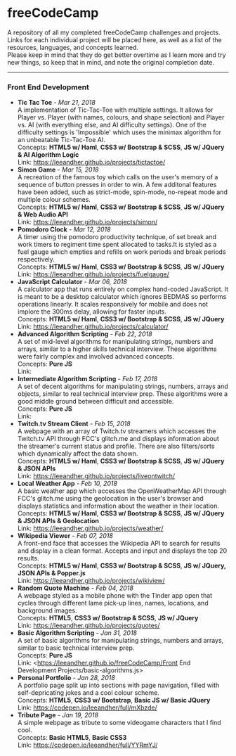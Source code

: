 # freeCodeCamp
A repository of all my completed freeCodeCamp challenges and projects.<br>
Links for each individual project will be placed here, as well as a list of the resources, languages, and concepts learned. <br>
Please keep in mind that they do get better overtime as I learn more and try new things, so keep that in mind, and note the original completion date.

---
### Front End Development
  - **Tic Tac Toe** - _Mar 21, 2018_<br/>
 A implementation of Tic-Tac-Toe with multiple settings. It allows for Player vs. Player (with names, colours, and shape selection) and Player vs. AI (with everything else, and AI difficulty settings). One of the difficulty settings is 'Impossible' which uses the minimax algorithm for an unbeatable Tic-Tac-Toe AI.<br/>
 Concepts: **HTML5 w/ Haml**, **CSS3 w/ Bootstrap & SCSS**, **JS w/ JQuery & AI Algorithm Logic**<br/>
 Link: <https://leeandher.github.io/projects/tictactoe/>
  - **Simon Game** - _Mar 15, 2018_<br/>
 A recreation of the famous toy which calls on the user's memory of a sequence of button presses in order to win. A few additonal features have been added, such as strict-mode, spin-mode, no-repeat mode and multiple colour schemes.<br/>
 Concepts: **HTML5 w/ Haml**, **CSS3 w/ Bootstrap & SCSS**, **JS w/ JQuery & Web Audio API**<br/>
 Link: <https://leeandher.github.io/projects/simon/>
 - **Pomodoro Clock** - _Mar 12, 2018_<br/>
 A timer using the pomodoro productivity technique, of set break and work timers to regiment time spent allocated to tasks.It is styled as a fuel gauge which empties and refills on work periods and break periods respectively.<br/>
 Concepts: **HTML5 w/ Haml**, **CSS3 w/ Bootstrap & SCSS**, **JS w/ JQuery**<br/>
 Link: <https://leeandher.github.io/projects/fuelgauge/>
 - **JavaScript Calculator** - _Mar 06, 2018_<br/>
 A calculator app that runs entirely on complex hand-coded JavaScript. It is meant to be a desktop calculator which ignores BEDMAS so performs operations linearly. It scales responsively for mobile and does not implore the 300ms delay, allowing for faster inputs.<br/>
 Concepts: **HTML5 w/ Haml**, **CSS3 w/ Bootstrap & SCSS**, **JS w/ JQuery**<br/>
 Link: <https://leeandher.github.io/projects/calculator/>
 - **Advanced Algorithm Scripting** - _Feb 22, 2018_<br/>
 A set of mid-level algorithms for manipulating strings, numbers and arrays, similar to a higher skills technical interview. These algorithms were fairly complex and involved advanced concepts.<br/>
 Concepts: **Pure JS**<br/>
 Link: 
 - **Intermediate Algorithm Scripting** - _Feb 17, 2018_<br/>
 A set of decent algorithms for manipulating strings, numbers, arrays and objects, similar to real technical interview prep. These algorithms were a good middle ground between difficult and accessible.<br/>
 Concepts: **Pure JS**<br/>
 Link: 
 - **Twitch.tv Stream Client** - _Feb 15, 2018_<br/>
 A webpage with an array of Twitch.tv streamers which accesses the Twitch.tv API through FCC's glitch.me and displays information about the streamer's current status and profile. There are also filters/sorts which dynamically affect the data shown.<br/>
 Concepts: **HTML5 w/ Haml**, **CSS3 w/ Bootstrap & SCSS**, **JS w/ JQuery & JSON APIs**<br/>
 Link: <https://leeandher.github.io/projects/liveontwitch/>
 - **Local Weather App** - _Feb 10, 2018_<br/>
 A basic weather app which accesses the OpenWeatherMap API through FCC's glitch.me using the geolocation in the user's browser and displays statistics and information about the weather in their location.<br/>
 Concepts: **HTML5 w/ Haml**, **CSS3 w/ Bootstrap & SCSS**, **JS w/ JQuery & JSON APIs & Geolocation**<br/>
 Link: <https://leeandher.github.io/projects/weather/>
 - **Wikipedia Viewer** - _Feb 07, 2018_<br/>
 A front-end face that accesses the Wikipedia API to search for results and display in a clean format. Accepts and input and displays the top 20 results.<br/>
 Concepts: **HTML5 w/ Haml**, **CSS3 w/ Bootstrap & SCSS**, **JS w/ JQuery, JSON APIs & Popper.js**<br/>
 Link: <https://leeandher.github.io/projects/wikiview/>
 - **Random Quote Machine** - _Feb 04, 2018_<br/>
 A webpage styled as a mobile phone with the Tinder app open that cycles through different lame pick-up lines, names, locations, and background images.<br/>
 Concepts: **HTML5**, **CSS3 w/ Bootstrap & SCSS**, **JS w/ JQuery** <br/>
 Link: <https://leeandher.github.io/projects/quotes/>
 - **Basic Algorithm Scripting** - _Jan 31, 2018_<br/>
 A set of basic algorithms for manipulating strings, numbers and arrays, similar to basic technical interview prep.<br/>
 Concepts: **Pure JS**<br/>
 Link: <https://leeandher.github.io/freeCodeCamp/Front End Development Projects/basic-algorithms.js>
 - **Personal Portfolio** - _Jan 28, 2018_<br/>
 A portfolio page split up into sections with page navigation, filled with self-depricating jokes and a cool colour scheme. <br/>
 Concepts: **HTML5**, **CSS3 w/ Bootstrap**, **Basic JS w/ Basic JQuery**<br/>
 Link: <https://codepen.io/leeandher/full/mXbzde/>
 - **Tribute Page** - _Jan 19, 2018_<br/>
 A simple webpage as tribute to some videogame characters that I find cool.<br/>
 Concepts: **Basic HTML5**, **Basic CSS3**<br/>
 Link: <https://codepen.io/leeandher/full/YYRmYJ/>
 
 
 
